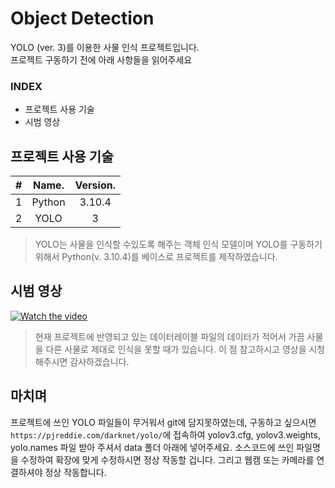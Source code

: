 # Object Detection

YOLO (ver. 3)를 이용한 사물 인식 프로젝트입니다. \
프로젝트 구동하기 전에 아래 사항들을 읽어주세요

### INDEX

* 프로젝트 사용 기술
* 시범 영상


## 프로젝트 사용 기술

| #  | Name. | Version. |
| ------------- |:-------------:|:-------------:|
| 1 | Python | 3.10.4 |
| 2 | YOLO | 3 |

> YOLO는 사물을 인식할 수있도록 해주는 객체 인식 모델이며 YOLO를 구동하기 위해서 Python(v. 3.10.4)를 베이스로 프로젝트를 제작하였습니다.



## 시범 영상

[![Watch the video](https://i.imgur.com/vKb2F1B.png)](https://github.com/lctumaca1/object-detection/blob/master/demo-vid.mp4)

> 현재 프로젝트에 반영되고 있는 데이터레이블 파일의 데이터가 적어서 가끔 사물을 다른 사물로 제대로 인식을 못할 때가 있습니다. 이 점 참고하시고 영상을 시청해주시면 감사하겠습니다.


## 마치며

프로젝트에 쓰인 YOLO 파일들이 무거워서 git에 담지못하였는데, 구동하고 싶으시면 ``https://pjreddie.com/darknet/yolo/``에 접속하여 yolov3.cfg, yolov3.weights, yolo.names 파일 받아 주셔서 data 폴더 아래에 넣어주세요. 소스코드에 쓰인 파일명을 수정하여 확장에 맞게 수정하시면 정상 작동할 겁니다. 그리고 웹캠 또는 카메라를 연결하셔야 정상 작동합니다.
